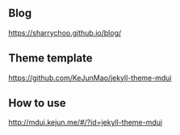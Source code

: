 ## Blog
https://sharrychoo.github.io/blog/

## Theme template
https://github.com/KeJunMao/jekyll-theme-mdui

## How to use
http://mdui.kejun.me/#/?id=jekyll-theme-mdui
